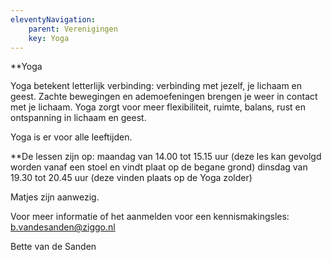 ```yaml
---
eleventyNavigation:
    parent: Verenigingen
    key: Yoga 
---
```


**Yoga

Yoga betekent letterlijk verbinding: 
verbinding met jezelf, je lichaam en geest. 
Zachte  bewegingen en ademoefeningen brengen je weer in contact met je lichaam. 
Yoga zorgt voor meer flexibiliteit, ruimte, balans, rust en ontspanning in lichaam en geest.

Yoga is er voor alle leeftijden. 

**De lessen zijn op:
maandag van 14.00 tot 15.15 uur (deze les kan gevolgd worden vanaf een stoel en vindt plaat op de begane grond)
dinsdag van 19.30 tot 20.45 uur (deze vinden plaats op de Yoga zolder)

Matjes zijn aanwezig.

Voor meer informatie of 
het aanmelden voor een kennismakingsles:
b.vandesanden@ziggo.nl 


Bette van de Sanden 


